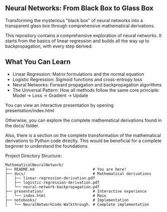 ## Neural Networks: From Black Box to Glass Box
Transforming the mysterious "black box" of neural networks into a transparent glass box through comprehensive mathematical derivations. 

This repository contains a comprehensive exploration of neural networks. It starts from the basics of linear regression and builds all the way up to backpropagation, with every step derived.


## What You Can Learn
- Linear Regression: Matrix formulations and the normal equation 
- Logistic Regression: Sigmoid functions and cross-entropy loss
- Neural Networks: Forward propagation and backpropagation algorithms
- The Universal Pattern: How all methods follow the same core principle: Model -> Loss -> Gradient -> Update


You can view an interactive presentation by opening presentation/index.html 


Otherwise, you can explore the complete mathematical derivations found in the docs/ folder.

Also, there is a section on the complete transformation of the mathematical derivations to Python code directly. This would be beneficial for a complete beginner to understand the foundations.

Project Directory Structure:
```
MathematicalNeuralNetwork/
├── README.md                          # You are here!
├── docs/                              # Mathematical derivations
│   ├── linear-regression-derivation.pdf
│   ├── logistic-regression-derivation.pdf
│   └── neural-network-backpropagation.pdf
├── presentation/                      # Interactive experience
│   └── index.html                     # Main
├── notebooks/                         # Implementation
│   └── NeuralNetworkCode-Walkthrough. # Complete implementation
```


